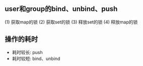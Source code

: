 ## user和group的bind、unbind、push
(1) 获取map的锁
(2) 获取set的锁
(3) 释放set的锁
(4) 释放map的锁

## 操作的耗时
* 耗时较长: push
* 耗时较短: bind、unbind